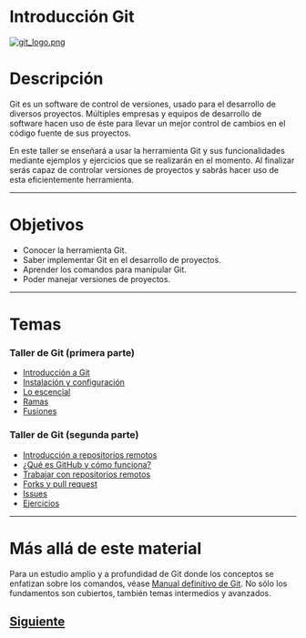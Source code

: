 # **Introducción Git**  
[![git_logo.png](https://cdn.freebiesupply.com/logos/thumbs/2x/git-logo.png)](https://git-scm.com/)  

# Descripción  
Git es un software de control de versiones, usado para el desarrollo de diversos proyectos. Múltiples empresas y equipos de desarrollo de software hacen uso de éste para llevar un mejor control de cambios en el código fuente de sus proyectos.  

En este taller se enseñará a usar la herramienta Git y sus funcionalidades mediante ejemplos y ejercicios que se realizarán en el momento. Al finalizar serás capaz de controlar versiones de proyectos y sabrás hacer uso de esta eficientemente herramienta.
***
# Objetivos  
* Conocer la herramienta Git.
* Saber implementar Git en el desarrollo de proyectos.
* Aprender los comandos para manipular Git.
* Poder manejar versiones de proyectos.


***

# Temas  
### Taller de Git (primera parte)
* [Introducción a Git](/Talleres/Git/Page2.md)
* [Instalación y configuración](/Talleres/Git/Page3.md)
* [Lo escencial](/Talleres/Git/Page4.md)
* [Ramas](/Talleres/Git/Page5.md)
* [Fusiones](/Talleres/Git/Page6.md)  

### Taller de Git (segunda parte)  
* [Introducción a repositorios remotos](/Talleres/Git/Page7.md)
* [¿Qué es GitHub y cómo funciona?](/Talleres/Git/Page8.md)
* [Trabajar con repositorios remotos](/Talleres/Git/Page9.md)
* [Forks y pull request](/Talleres/Git/Page10.md)
* [Issues](/Talleres/Git/Page11.md) 
* [Ejercicios](/Talleres/Git/PAGE12.md)

***

# Más allá de este material

Para un estudio amplio y a profundidad de Git donde los conceptos se enfatizan sobre los comandos, véase [Manual definitivo de Git](https://github.com/HerCerM/ManualDefinitivoGit). No sólo los fundamentos son cubiertos, también temas intermedios y avanzados.

## [Siguiente](Page2.md)
